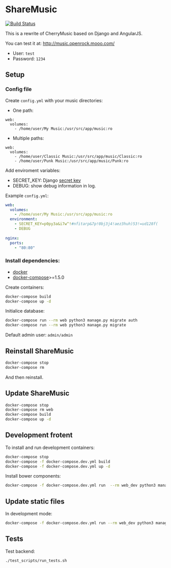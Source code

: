 ShareMusic
===========
[![Build Status](https://travis-ci.org/pando85/sharemusic.svg?branch=master)](https://travis-ci.org/pando85/sharemusic)

This is a rewrite of CherryMusic based on Django and AngularJS.

You can test it at:
http://music.openrock.mooo.com/
* User: `test`
* Password: `1234`

Setup
-----
### Config file
Create `config.yml` with your music directories:
* One path:
```docker-compose
web:
  volumes:
    - /home/user/My Music:/usr/src/app/music:ro
```
* Multiple paths:
```docker-compose
web:
  volumes:
    - /home/user/Classic Music:/usr/src/app/music/Classic:ro
    - /home/user/Punk Music:/usr/src/app/music/Punk:ro
```

Add enviroment variables:
* SECRET_KEY: Django [secret key](https://docs.djangoproject.com/en/1.9/ref/settings/#std:setting-SECRET_KEY)
* DEBUG: show debug information in log.

Example `config.yml`:
```yml
web:
  volumes:
    - /home/user/My Music:/usr/src/app/music:ro
  environment:
    - SECRET_KEY=p0py3a&i7w^!#nfitarp&7p!0bj3j4!aez3huh)53!=ud128f(
    - DEBUG
    
nginx:
  ports:
    - "80:80"
```

### Install dependencies:
* [docker](https://docs.docker.com/engine/installation/)
* [docker-compose](https://docs.docker.com/compose/install/)>=1.5.0

Create containers:
```bash
docker-compose build
docker-compose up -d
```

Initialice database:
```bash
docker-compose run --rm web python3 manage.py migrate auth
docker-compose run --rm web python3 manage.py migrate 
```

Default admin user: `admin/admin`

Reinstall ShareMusic
---------------------
```bash
docker-compose stop
docker-compose rm
```
And then reinstall.


Update ShareMusic
------------------
```bash
docker-compose stop
docker-compose rm web
docker-compose build
docker-compose up -d
```

Development frotent
-------------------
To install and run development containers:
```bash
docker-compose stop
docker-compose -f docker-compose.dev.yml build
docker-compose -f docker-compose.dev.yml up -d
```

Install bower components:
```bash
docker-compose -f docker-compose.dev.yml run  --rm web_dev python3 manage.py bower_install -- --allow-root
```
Update static files
-------------------
In development mode:
```bash
docker-compose -f docker-compose.dev.yml run --rm web_dev python3 manage.py collectstatic
```

Tests
-----

Test backend:
```bash
./test_scripts/run_tests.sh 
```